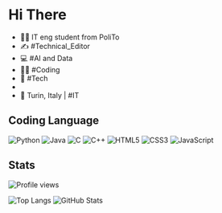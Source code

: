 # Hi There

- 👨‍🎓 IT eng student from PoliTo
- ✍️ #Technical_Editor
- 💻 #AI and Data
- 👨‍💻 #Coding
- 📱 #Tech
- 
- 🍕 Turin, Italy | #IT

## Coding Language
![Python](https://img.shields.io/badge/Python-3776AB?style=for-the-badge&logo=python&logoColor=white)
![Java](https://img.shields.io/badge/Java-007396?style=for-the-badge&logo=java&logoColor=white)
![C](https://img.shields.io/badge/C-A8B9CC?style=for-the-badge&logo=c&logoColor=white)
![C++](https://img.shields.io/badge/C%2B%2B-00599C?style=for-the-badge&logo=c%2B%2B&logoColor=white)
![HTML5](https://img.shields.io/badge/HTML5-E34F26?style=for-the-badge&logo=html5&logoColor=white)
![CSS3](https://img.shields.io/badge/CSS3-1572B6?style=for-the-badge&logo=css3&logoColor=white)
![JavaScript](https://img.shields.io/badge/JavaScript-F7DF1E?style=for-the-badge&logo=javascript&logoColor=black)


## Stats

![Profile views](https://komarev.com/ghpvc/?username=tuo-username&style=flat-square&color=blue)

![Top Langs](https://github-readme-stats.vercel.app/api/top-langs/?username=Bisignano&layout=compact&theme=dark&hide_border=true)
![GitHub Stats](https://github-readme-stats.vercel.app/api?username=Bisignano&show_icons=true&theme=dark&hide_border=true&count_private=true)
